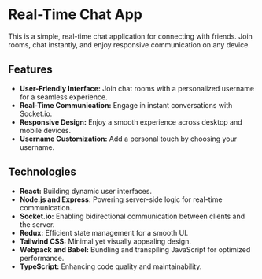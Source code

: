 #  Real-Time Chat App

This is a simple, real-time chat application for connecting with friends. Join rooms, chat instantly, and enjoy responsive communication on any device.

## Features

- **User-Friendly Interface:** Join chat rooms with a personalized username for a seamless experience.
- **Real-Time Communication:** Engage in instant conversations with Socket.io.
- **Responsive Design:** Enjoy a smooth experience across desktop and mobile devices.
- **Username Customization:** Add a personal touch by choosing your username.

## Technologies

- **React:** Building dynamic user interfaces.
- **Node.js and Express:** Powering server-side logic for real-time communication.
- **Socket.io:** Enabling bidirectional communication between clients and the server.
- **Redux:** Efficient state management for a smooth UI.
- **Tailwind CSS:** Minimal yet visually appealing design.
- **Webpack and Babel:** Bundling and transpiling JavaScript for optimized performance.
- **TypeScript:** Enhancing code quality and maintainability.
